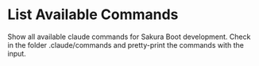 # List Available Commands

Show all available claude commands for Sakura Boot development.
Check in the folder .claude/commands and pretty-print the commands with the input.